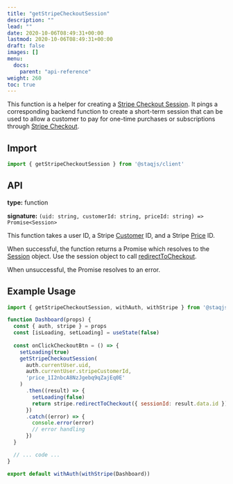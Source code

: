 ```yaml
---
title: "getStripeCheckoutSession"
description: ""
lead: ""
date: 2020-10-06T08:49:31+00:00
lastmod: 2020-10-06T08:49:31+00:00
draft: false
images: []
menu:
  docs:
    parent: "api-reference"
weight: 260
toc: true
---
```


This function is a helper for creating a [Stripe Checkout
Session](https://stripe.com/docs/api/checkout/sessions). It pings a
corresponding backend function to create a short-term session that can
be used to allow a customer to pay for one-time purchases or
subscriptions through [Stripe
Checkout](https://stripe.com/docs/payments/checkout).

## Import 

```jsx
import { getStripeCheckoutSession } from '@staqjs/client'
```

## API

**type:** function

**signature:** `(uid: string, customerId: string, priceId: string) => Promise<Session>`

This function takes a user ID, a Stripe
[Customer](https://stripe.com/docs/api/customers) ID, and a Stripe
[Price](https://stripe.com/docs/api/prices) ID.

When successful, the function returns a Promise which resolves to the
[Session](https://stripe.com/docs/api/checkout/sessions/object)
object. Use the session object to call
[redirectToCheckout](https://stripe.com/docs/js/checkout/redirect_to_checkout).

When unsuccessful, the Promise resolves to an error.

## Example Usage

```jsx
import { getStripeCheckoutSession, withAuth, withStripe } from '@staqjs/client'

function Dashboard(props) {
  const { auth, stripe } = props
  const [isLoading, setLoading] = useState(false)
  
  const onClickCheckoutBtn = () => {
    setLoading(true)
    getStripeCheckoutSession(
      auth.currentUser.uid,
      auth.currentUser.stripeCustomerId,
      'price_1I2nbcA8NzJgebq9qZajEq0E'
    )
      .then((result) => {
        setLoading(false)
        return stripe.redirectToCheckout({ sessionId: result.data.id })
      })
      .catch((error) => {
        console.error(error)
        // error handling
      })
  }

  // ... code ...
}

export default withAuth(withStripe(Dashboard))
```
